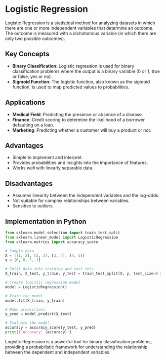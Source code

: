 # Logistic Regression

Logistic Regression is a statistical method for analyzing datasets in which there are one or more independent variables that determine an outcome. The outcome is measured with a dichotomous variable (in which there are only two possible outcomes).

## Key Concepts

- **Binary Classification**: Logistic regression is used for binary classification problems where the output is a binary variable (0 or 1, true or false, yes or no).
- **Sigmoid Function**: The logistic function, also known as the sigmoid function, is used to map predicted values to probabilities.

## Applications

- **Medical Field**: Predicting the presence or absence of a disease.
- **Finance**: Credit scoring to determine the likelihood of a borrower defaulting on a loan.
- **Marketing**: Predicting whether a customer will buy a product or not.

## Advantages

- Simple to implement and interpret.
- Provides probabilities and insights into the importance of features.
- Works well with linearly separable data.

## Disadvantages

- Assumes linearity between the independent variables and the log-odds.
- Not suitable for complex relationships between variables.
- Sensitive to outliers.

## Implementation in Python

```python
from sklearn.model_selection import train_test_split
from sklearn.linear_model import LogisticRegression
from sklearn.metrics import accuracy_score

# Sample data
X = [[1, 2], [2, 3], [3, 4], [4, 5]]
y = [0, 0, 1, 1]

# Split data into training and test sets
X_train, X_test, y_train, y_test = train_test_split(X, y, test_size=0.25, random_state=0)

# Create logistic regression model
model = LogisticRegression()

# Train the model
model.fit(X_train, y_train)

# Make predictions
y_pred = model.predict(X_test)

# Evaluate the model
accuracy = accuracy_score(y_test, y_pred)
print(f'Accuracy: {accuracy}')
```

Logistic Regression is a powerful tool for binary classification problems, providing a probabilistic framework for understanding the relationship between the dependent and independent variables.